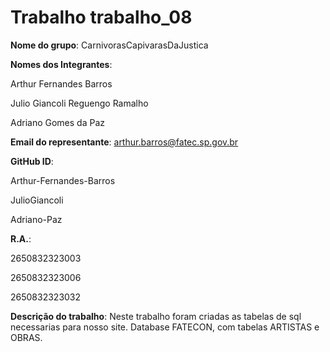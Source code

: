 # Trabalho trabalho_08
**Nome do grupo**: CarnivorasCapivarasDaJustica

**Nomes dos Integrantes**:

Arthur Fernandes Barros

Julio Giancoli Reguengo Ramalho 

Adriano Gomes da Paz 
  
**Email do representante**: arthur.barros@fatec.sp.gov.br

**GitHub ID**:

Arthur-Fernandes-Barros

JulioGiancoli

Adriano-Paz

**R.A.**:

2650832323003

2650832323006

2650832323032


**Descrição do trabalho**: Neste trabalho foram criadas as tabelas de sql necessarias para nosso site. 
Database FATECON, com tabelas ARTISTAS e OBRAS.
